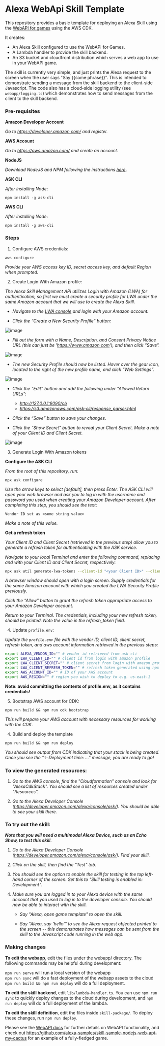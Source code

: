 
# Alexa WebApi Skill Template

This repository provides a basic template for deploying an Alexa Skill using the [WebAPI for games](https://developer.amazon.com/en-US/docs/alexa/web-api-for-games/alexa-games-about.html) using the AWS CDK.

It creates:

- An Alexa Skill configured to use the WebAPI for Games.
- A Lambda handler to provide the skill backend.
- An S3 bucket and cloudfront distribution which serves a web app to use in your WebAPI game.

The skill is currently very simple, and just prints the Alexa request to the screen when the user says "Say {{some phrase}}". This is intended to demonstrate sending a message from the skill backend to the client-side Javascript. The code also has a cloud-side logging utility (see `webapp/logging.ts`) which demonstrates how to send messages from the client to the skill backend.

### Pre-requisites

**Amazon Developer Account**

*Go to https://developer.amazon.com/ and register.*

**AWS Account**

*Go to https://aws.amazon.com/ and create an account.*

**NodeJS**

*Download NodeJS and NPM following the instructions [here](https://nodejs.org/en/download/)*.

**ASK CLI**

*After installing Node*:
```
npm install -g ask-cli
```
**AWS CLI**

*After installing Node*:
```
npm install -g aws-cli
```
### Steps

1. Configure AWS credentials:

```
aws configure
```

*Provide your AWS access key ID, secret access key, and default Region when prompted.*

2. Create Login With Amazon profile:

*The Alexa Skill Management API utilizes Login with Amazon (LWA) for authentication, so first we must create a security profile for LWA under the same Amazon account that we will use to create the Alexa Skill.*

- *Navigate to the [LWA console](https://developer.amazon.com/loginwithamazon/console/site/lwa/overview.html) and login with your Amazon account.*

- *Click the “Create a New Security Profile” button:*

![image](/images/new_security_profile.png)

- *Fill out the form with a Name, Description, and Consent Privacy Notice URL (this can just be 'https://www.amazon.com'), and then click “Save”.*

![image](/images/creating_security_profile.png)

- *The new Security Profile should now be listed. Hover over the gear icon, located to the right of the new profile name, and click “Web Settings”.*

![image](/images/finding_web_settings.png)

- *Click the “Edit” button and add the following under “Allowed Return URLs”:*
  - *http://127.0.0.1:9090/cb*
  - *https://s3.amazonaws.com/ask-cli/response_parser.html*

- *Click the “Save” button to save your changes.*
- *Click the “Show Secret” button to reveal your Client Secret. Make a note of your Client ID and Client Secret.*

![image](/images/final_security_profile.png)

3. Generate Login With Amazon tokens

**Configure the ASK CLI**

*From the root of this repository, run:*

```
npx ask configure
```
*Use the arrow keys to select [default], then press Enter. The ASK CLI will open your web browser and ask you to log in with the username and password you used when creating your Amazon Developer account. After completing this step, you should see the text*:

```
Vendor ID set as <some string value>
```
*Make a note of this value.*

**Get a refresh token**

*Your Client ID and Client Secret (retrieved in the previous step) allow you to generate a refresh token for authenticating with the ASK service.*

*Navigate to your local Terminal and enter the following command, replacing <your Client ID> and <your Client Secret> with your Client ID and Client Secret, respectively:*

```bash
npx ask util generate-lwa-tokens --client-id "<your Client ID>" --client-confirmation "<your Client Secret>" --scopes "alexa::ask:skills:readwrite alexa::ask:models:readwrite"
```

*A browser window should open with a login screen. Supply credentials for the same Amazon account with which you created the LWA Security Profile previously.*

*Click the “Allow” button to grant the refresh token appropriate access to your Amazon Developer account.*

*Return to your Terminal. The credentials, including your new refresh token, should be printed. Note the value in the refresh_token field.*

4. Update `profile.env`:

*Update the `profile.env` file with the vendor ID, client ID, client secret, refresh token, and aws account information retrieved in the previous steps:*

```bash
export ALEXA_VENDOR_ID="" # vendor id retrieved from ask cli
export LWA_CLIENT_ID="" # client id from login with amazon profile
export LWA_CLIENT_SECRET="" # client secret from login with amazon profile
export LWA_CLIENT_REFRESH_TOKEN="" # refresh token generated using npx ask util generate-lwa-tokens command
export AWS_ACCOUNT_ID="" # ID of your AWS account
export AWS_REGION="" # region you wish to deploy to e.g. us-east-1
```

**Note: avoid committing the contents of profile.env, as it contains credentials!**

5. Bootstrap AWS account for CDK:

```
npm run build && npm run cdk bootstrap
```

*This will prepare your AWS account with necessary resources for working with the CDK*.

4. Build and deploy the template

```
npm run build && npm run deploy
```
*You should see output from CDK indicating that your stack is being created. Once you see the "✨ Deployment time: ..." message, you are ready to go!*

### To view the generated resources:

1. *Go to the AWS console, find the "Cloudformation" console and look for "AlexaCdkStack". You should see a list of resources created under "Resources".*

2. *Go to the Alexa Developer Console (https://developer.amazon.com/alexa/console/ask/). You should be able to see your skill there.*

### To try out the skill:

***Note that you will need a multimodal Alexa Device, such as an Echo Show, to test this skill.***

1. *Go to the Alexa Developer Console (https://developer.amazon.com/alexa/console/ask/). Find your skill.*

2. *Click on the skill, then find the "Test" tab.*

3. *You should see the option to enable the skill for testing in the top left-hand corner of the screen. Set this to "Skill testing is enabled in: Development".*

4. *Make sure you are logged in to your Alexa device with the same account that you used to log in to the developer console. You should now be able to interact with the skill.*

    - *Say "Alexa, open game template" to open the skill.*
    
    - *Say "Alexa, say 'hello'" to see the Alexa request objected printed to the screen -- this demonstrates how messages can be sent from the skill to the Javascript code running in the web app.*


### Making changes

**To edit the webapp**, edit the files under the webapp/ directory. The following commands may be helpful during development:

`npm run serve` will run a local version of the webapp  
`npm run sync` will do a fast deployment of the webapp assets to the cloud
`npm run build && npm run deploy` will do a full deployment.

**To edit the skill backend**, edit `lib/lambda-handler.ts`. 
You can use `npm run sync` to quickly deploy changes to the cloud during development, and `npm run deploy` will do a full deployment of the lambda.


**To edit the skill definition**, edit the files inside `skill-package/`. To deploy these changes, run `npm run deploy`. 


Please see the [WebAPI docs](https://developer.amazon.com/en-US/docs/alexa/web-api-for-games/alexa-games-about.html) for further details on WebAPI functionality, and check out https://github.com/alexa-samples/skill-sample-nodejs-web-api-my-cactus for an example of a fully-fledged game.
